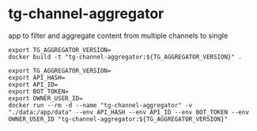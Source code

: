 # tg-channel-aggregator

app to filter and aggregate content from multiple channels to single

```shell
export TG_AGGREGATOR_VERSION=
docker build -t "tg-channel-aggregator:${TG_AGGREGATOR_VERSION}" .
```
```shell
export TG_AGGREGATOR_VERSION=
export API_HASH=
export API_ID=
export BOT_TOKEN=
export OWNER_USER_ID=
docker run --rm -d --name "tg-channel-aggregator" -v "./data:/app/data" --env API_HASH --env API_ID --env BOT_TOKEN --env OWNER_USER_ID "tg-channel-aggregator:${TG_AGGREGATOR_VERSION}"
```
